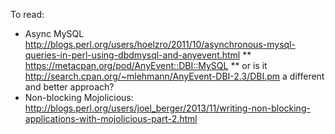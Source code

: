 To read:
* Async MySQL  http://blogs.perl.org/users/hoelzro/2011/10/asynchronous-mysql-queries-in-perl-using-dbdmysql-and-anyevent.html
** https://metacpan.org/pod/AnyEvent::DBI::MySQL
** or is it http://search.cpan.org/~mlehmann/AnyEvent-DBI-2.3/DBI.pm a different and better approach?
* Non-blocking Mojolicious: http://blogs.perl.org/users/joel_berger/2013/11/writing-non-blocking-applications-with-mojolicious-part-2.html

